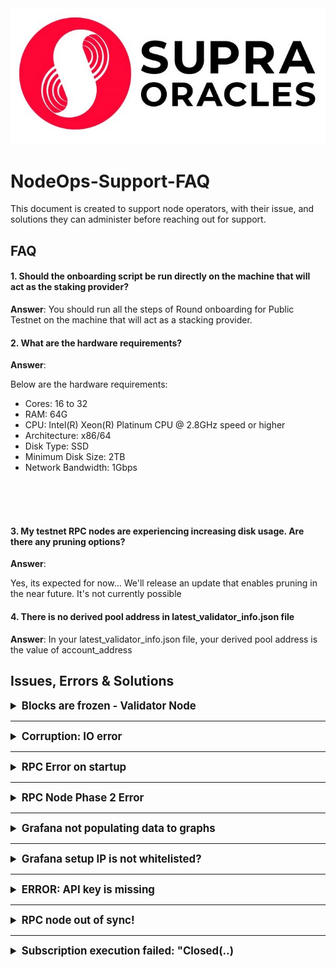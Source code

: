 
<img src="./images/supra-oracles.jpg" alt="Supra Oracles logo">

# NodeOps-Support-FAQ

This document is created to support node operators, with their issue, and solutions they can administer before reaching out for support.


## FAQ
#### 1. Should the onboarding script be run directly on the machine that will act as the staking provider?

__Answer__:
You should run all the steps of Round onboarding for Public Testnet on the machine that will act as a stacking provider.

#### 2. What are the hardware requirements?

__Answer__:

Below are the hardware requirements: 
- Cores: 16 to 32
- RAM: 64G
- CPU: Intel(R) Xeon(R) Platinum CPU @ 2.8GHz speed or higher
- Architecture: x86/64
- Disk Type: SSD
- Minimum Disk Size: 2TB
- Network Bandwidth: 1Gbps
<br>
<br>
<br>

#### 3. My testnet RPC nodes are experiencing increasing disk usage. Are there any pruning options?
__Answer__:

Yes, its expected for now...
We'll release an update that enables pruning in the near future. It's not currently possible


#### 4. There is no derived pool address in latest_validator_info.json file
__Answer__:
In your latest_validator_info.json file, your derived pool address is the value of account_address 

## Issues, Errors & Solutions

<details>
  <summary style="font-weight: bold; font-size: 1.2em;">Blocks are frozen - Validator Node</summary>
    <h3>Description</h3>
    <pre>[2024-10-17T01:51:50.607720Z+00:00] WARN moonshot::core: Timeout reached for 
View { epoch_id: EpochId { chain_id: 6, epoch: 195 }, round: 2306 }
[2024-10-17T01:51:55.608661Z+00:00] WARN moonshot::core: Timeout reached for 
View { epoch_id: EpochId { chain_id: 6, epoch: 195 }, round: 2306 }
[2024-10-17T01:52:00.610197Z+00:00] WARN moonshot::core: Timeout reached for 
View { epoch_id: EpochId { chain_id: 6, epoch: 195 }, round: 2306 }</pre>
    <p>Epoch and round are stuck in a particular number</p>
    <h3>Solution</h3>
    You would need to restart the network using a snapshot.<br>
    Following this <a href="https://docs.google.com/document/d/1k0u7k58wFN0RlBmA-2eYrmsJZOGQQQASMINrYgugaVE/edit?tab=t.0#heading=h.vpui32qz16sp" > on-boarding document </a>
    <p>1. Re-run <code>.supra $./onboarding_mainnet.sh</code></p>
    <p>2. Then select <pre> Select Phase V - Restart the network using snapshot</pre>
    </p>


</details>
<hr>
<details>
  <summary style="font-weight: bold; font-size: 1.2em;">Corruption: IO error</summary>

  <h3>Description</h3>
    <p>Database thread 'main' panicked</p>
    <pre>thread 'main' panicked at /home/ubuntu/smr-moonshot/consensus/node/src/bftnode.rs:57:14:
fail to create rocksdb: DBError(Error {
  message: "Corruption: Corruption: IO error: No such file or directory: While open a file for random read: configs/smr_storage/000364.ldb: No such file or directory in file configs/smr_storage/MANIFEST-000369" })
note: run with `RUST_BACKTRACE=1` environment variable to display a backtrace</pre>
    <h3>Solution</h3>
    1. <code>docker ps -a</code><br>
    2. <code>docker stop supra_${ip_address}</code><br>
    3. <code>sudo rm -rf ./supra_configs/ledger_storage ./supra_configs/smr_storage/* ./supra_configs/supra_node_logs </code><br>
    4. <code>./supra_configs/latest_snapshot.zip ././supra_configs/snapshot </code><br>
    5.<code> wget -O ./supra_configs/latest_snapshot.zip https://testnet-snapshot.supra.com/snapshots/latest_snapshot.zip </code><br>
    6. <code>unzip ./supra_configs/latest_snapshot.zip -d ./supra_configs/ </code><br>
    7. <code>cp ./supra_configs/snapshot/snapshot_*/* ./supra_configs/smr_storage/ </code><br>
    8. <code>docker start supra_${ip_address} </code><br>
    9. <code>docker exec -it supra_$ip_address /supra/supra node smr run </code>
</details>

<hr>

<details>
  <summary style="font-weight: bold; font-size: 1.2em;">RPC Error on startup</summary>
    <img src="./images/rpc-error-on-startup.png" alt="Frozen blocks">
    <h3>Description</h3>
    <p>rpc::client: Failed to reconnect to server, will try again in 5 seconds</p>
    <h3>Solution</h3>
    <strong>Step 1:</strong> Open port 26000 and 27000<br>
    <strong>Step 2</strong> Restart container (replace container-id with your actual container ID)<br>
    <pre>docker restart container-id </pre>

</details>

<hr>

<details>
  <summary style="font-weight: bold; font-size: 1.2em;">RPC Node Phase 2 Error</summary>
    <img src="./images/UnexpectedEof.png" alt="Frozen blocks">
    <h3>Description</h3>
    <p>kind: UnexpectedEof, error: Error("EOF while parsing a value", line: 1, column: 0)</p>
    <h3>Solution</h3>
    <pre>docker stop ${Container_name}
    docker remove ${Container_name}</pre>
    Following this <a href="https://docs.google.com/document/d/1pWXxS38HDTU0U0c-QQA0tPWt05jlfI-hd6gSTTCIFmM/edit?tab=t.0#heading=h.lxae1w9pebkd" > on-boarding document </a> repeat Step 1-2
   
</details>

<hr>

<details>
  <summary style="font-weight: bold; font-size: 1.2em;">Grafana not populating data to graphs</summary>
    <img src="./images/grafana-no-data-1.png" alt="grafana-no-data">
    <img src="./images/grafana-no-data-2.png" alt="grafana-no-data">
    <h3>Description</h3>
    <p>Dashboard is not populating correctly</p>
    <h3>Solution</h3>
    Add the full log path with the file name inside the <pre>/etc/promtail/config.yml</pre>
and restart the promtail.service
    It should look like the below
    <code>__path__: "/home/node/supra_configs_mainnet/supra_node_logs/supra.log"</code>
</details>
<hr>
<details>
  <summary style="font-weight: bold; font-size: 1.2em;">Grafana setup IP is not whitelisted?</summary>
  
  <h3>Description</h3>
  <pre>Status 403: Your IP is not whitelisted. Please provide your IPv4 to the Supra Team.</pre>
   <h3>Solution</h3>
  <p>Please provide your IPv4 to the Supra Team on Discord</p>
</details>
<hr>
<details>
  <summary style="font-weight: bold; font-size: 1.2em;">ERROR: API key is missing</summary>
  <h3>Description</h3>
  <p>Error API Key is missing or similar</p>
  <pre>supra@ip-172-31-24-250:~$ chmod +x nodeops-monitoring-telegraf.sh
supra@ip-172-31-24-250:~$ sudo ./nodeops-monitoring-telegraf.sh
[sudo] password for supra:

ERROR: API key is missing.</pre>

<h3>Solution</h3>


<strong>Step 1:</strong> <code>export api_key=AIzaSyD2Byf2_yWYngvHnv6Ib7V6C2EpHY3LL0E</code>

Run the below step according to your distribution<br>
<strong>Step 2:</strong> <pre>sudo -E ./nodeops-monitoring-telegraf-centos.sh or sudo -E ./nodeops-monitoring-telegraf.sh</pre>

<strong>Note:</strong> <p>If you face 403 IP is not whitelisted while running the above steps, then please provide your node IP to  the Supra Team on discord, so that we can provide you access to the Grafana script, after getting whitelisted you can run the above steps again.</p>
</details>

<hr>

<details>
  <summary style="font-weight: bold; font-size: 1.2em;">RPC node out of sync!</summary>
  <h3>Description</h3>
 <pre>INFO rpc_node::listener: RPC node out of sync!</pre>
 <h3>Solution</h3>
 Following this <a href="https://docs.google.com/document/d/1pWXxS38HDTU0U0c-QQA0tPWt05jlfI-hd6gSTTCIFmM/edit?tab=t.0#heading=h.lxae1w9pebkd" > on-boarding document </a>
<pre>.supra $./rpc_onboarding_mainnet.sh 
Select Phase III - Re-Start RPC node</pre>
</details>

<hr>

<details>
  <summary style="font-weight: bold; font-size: 1.2em;">Subscription execution failed: "Closed(..)</summary>
    <h3>Description</h3>
    <pre>[2024-11-06T08:20:47.531043Z+00:00] ERROR sop2p::behaviour: Subscription execution failed: "Closed(..)"    
[2024-11-06T08:20:47.531922Z+00:00] ERROR sop2p::behaviour: Subscription execution failed: "Closed(..)"    
[2024-11-06T08:20:47.531961Z+00:00] ERROR sop2p::behaviour: Subscription execution failed: "Closed(..)"</pre>
  <h3>Solution</h3>
  <p> Increase System ulimit if not done already</p>
    <pre>
    # Step1:increase shell fd limit
      ulimit -n 65535
      ulimit -n

    # Step2: increase limit for user
      sudo nano /etc/security/limits.conf
      soft nofile 65535
      hard nofile 65535

    # Step3: increase sys limit
      sudo nano /etc/sysctl.conf
      net.core.somaxconn=65535
      sudo sysctl -p
  </pre>
  <p> Restart node from lates snapshot</p>
    <p>Step 1: Download the update_version_round_6_3.sh.</p>
      <pre>wget https://raw.githubusercontent.com/Entropy-Foundation/supra-nodeops-data/refs/heads/master/scripts/update_version_round_6_3.sh</pre>
        
    <p>Step 2: <code>chmod +x update_version_round_6_3.sh</code></p>
    <p>Step 3: <code>./update_version_round_6_3.sh</code></p>
</details>